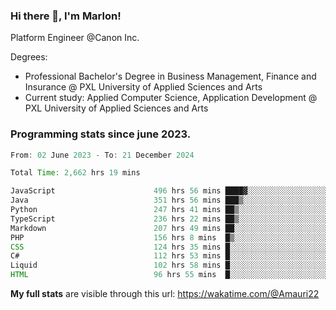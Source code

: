 
### Hi there 👋, I'm Marlon!

Platform Engineer @Canon Inc.

Degrees: 
- Professional Bachelor's Degree in Business Management, Finance and Insurance @ PXL University of Applied Sciences and Arts
- Current study: Applied Computer Science, Application Development @ PXL University of Applied Sciences and Arts

### Programming stats since june 2023.
<!--START_SECTION:waka-->

```java
From: 02 June 2023 - To: 21 December 2024

Total Time: 2,662 hrs 19 mins

JavaScript                      496 hrs 56 mins ████▓░░░░░░░░░░░░░░░░░░░░   18.31 %
Java                            351 hrs 56 mins ███▒░░░░░░░░░░░░░░░░░░░░░   12.97 %
Python                          247 hrs 41 mins ██▒░░░░░░░░░░░░░░░░░░░░░░   09.13 %
TypeScript                      236 hrs 22 mins ██▒░░░░░░░░░░░░░░░░░░░░░░   08.71 %
Markdown                        207 hrs 49 mins ██░░░░░░░░░░░░░░░░░░░░░░░   07.66 %
PHP                             156 hrs 8 mins  █▒░░░░░░░░░░░░░░░░░░░░░░░   05.75 %
CSS                             124 hrs 35 mins █░░░░░░░░░░░░░░░░░░░░░░░░   04.59 %
C#                              112 hrs 53 mins █░░░░░░░░░░░░░░░░░░░░░░░░   04.16 %
Liquid                          102 hrs 58 mins █░░░░░░░░░░░░░░░░░░░░░░░░   03.79 %
HTML                            96 hrs 55 mins  █░░░░░░░░░░░░░░░░░░░░░░░░   03.57 %
```

<!--END_SECTION:waka-->
**My full stats** are visible through this url: https://wakatime.com/@Amauri22
